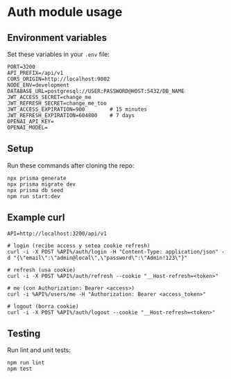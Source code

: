 # Auth module usage

## Environment variables

Set these variables in your `.env` file:

```
PORT=3200
API_PREFIX=/api/v1
CORS_ORIGIN=http://localhost:9002
NODE_ENV=development
DATABASE_URL=postgresql://USER:PASSWORD@HOST:5432/DB_NAME
JWT_ACCESS_SECRET=change_me
JWT_REFRESH_SECRET=change_me_too
JWT_ACCESS_EXPIRATION=900        # 15 minutes
JWT_REFRESH_EXPIRATION=604800    # 7 days
OPENAI_API_KEY=
OPENAI_MODEL=
```

## Setup

Run these commands after cloning the repo:

```
npx prisma generate
npx prisma migrate dev
npx prisma db seed
npm run start:dev
```

## Example curl

```
API=http://localhost:3200/api/v1

# login (recibe access y setea cookie refresh)
curl -i -X POST %API%/auth/login -H "Content-Type: application/json" -d "{\"email\":\"admin@local\",\"password\":\"Admin!123\"}"

# refresh (usa cookie)
curl -i -X POST %API%/auth/refresh --cookie "__Host-refresh=<token>"

# me (con Authorization: Bearer <access>)
curl -i %API%/users/me -H "Authorization: Bearer <access_token>"

# logout (borra cookie)
curl -i -X POST %API%/auth/logout --cookie "__Host-refresh=<token>"
```

## Testing

Run lint and unit tests:

```
npm run lint
npm test
```
